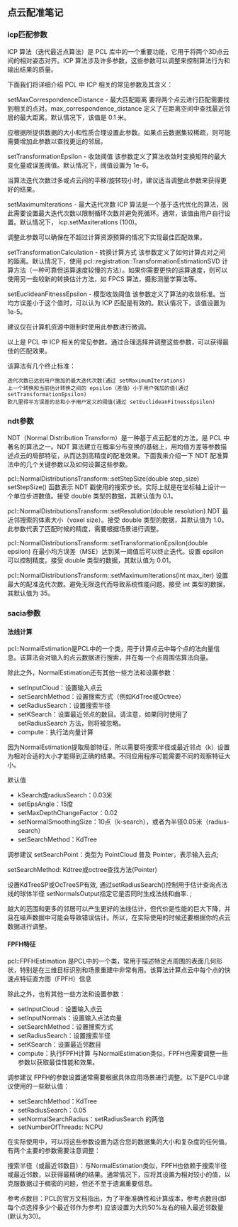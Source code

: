 ## 点云配准笔记

### icp匹配参数

ICP 算法（迭代最近点算法）是 PCL 库中的一个重要功能，它用于将两个3D点云间的相对姿态对齐。ICP 算法涉及许多参数，这些参数可以调整来控制算法行为和输出结果的质量。

下面我们将详细介绍 PCL 中 ICP 相关的常见参数及其含义：


setMaxCorrespondenceDistance - 最大匹配距离
要将两个点云进行匹配需要找到相关的点对。max_correspondence_distance 定义了在距离空间中查找最近邻居的最大距离。默认情况下，该值是 0.1 米。

应根据所提供数据的大小和性质合理设置此参数。如果点云数据集较稀疏，则可能需要增加此参数以查找更远的邻居。

setTransformationEpsilon - 收敛阈值
该参数定义了算法收敛时变换矩阵的最大变化量或误差阈值。默认情况下，阈值设置为 1e-6。

当算法迭代次数过多或点云间的平移/旋转较小时，建议适当调整此参数来获得更好的结果。

setMaximumIterations - 最大迭代次数
ICP 算法是一个基于迭代优化的算法，因此需要设置最大迭代次数以限制循环次数并避免死循环。通常，该值由用户自行设置。默认情况下， icp.setMaxiterations (100)。

调整此参数可以确保在不超过计算资源预算的情况下实现最佳匹配效果。

setTransformationCalculation - 转换计算方式
该参数定义了如何计算点对之间的距离。默认情况下，使用 pcl::registration::TransformationEstimationSVD 计算方法（一种可靠但运算速度较慢的方法）。如果你需要更快的运算速度，则可以使用另一些较新的转换估计方法，如 FPCS 算法，摄影测量学算法等。

setEuclideanFitnessEpsilon - 模型收敛阈值
该参数定义了算法的收敛标准。当均方误差小于这个值时，可以认为 ICP 匹配是有效的。默认情况下，该值设置为 1e-5。

建议仅在计算机资源中限制时使用此参数进行微调。

以上是 PCL 中 ICP 相关的常见参数。通过合理选择并调整这些参数，可以获得最佳的匹配效果。


该算法有几个终止标准：

    迭代次数已达到用户施加的最大迭代次数(通过 setMaximumIterations)
    上一个转换和当前估计转换之间的 epsilon（差值）小于用户强加的值(通过 setTransformationEpsilon)
    欧几里得平方误差的总和小于用户定义的阈值(通过 setEuclideanFitnessEpsilon)


### ndt参数
NDT（Normal Distribution Transform）是一种基于点云配准的方法，是 PCL 中著名的算法之一。NDT 算法建立在概率分布变换的基础上，用均值方差等参数描述点云的局部特征，从而达到高精度的配准效果。下面我来介绍一下 NDT 配准算法中的几个关键参数以及如何设置这些参数。

pcl::NormalDistributionsTransform::setStepSize(double step_size)
setStepSize() 函数表示 NDT 戳使用的搜索步长。实际上就是在坐标轴上设计一个单位步进数值。接受 double 类型的数据，其默认值为 0.1。


pcl::NormalDistributionsTransform::setResolution(double resolution)
NDT 最近邻搜索的体素大小（voxel size）。接受 double 类型的数据，其默认值为 1.0。此参数代表了匹配时候的精度，需要根据场景进行调整。


pcl::NormalDistributionsTransform::setTransformationEpsilon(double epsilon)
在最小均方误差（MSE）达到某一阈值后可以终止迭代。设置 epsilon 可以控制精度。接受 double 类型的数据，其默认值为 0.01。


pcl::NormalDistributionsTransform::setMaximumIterations(int max_iter)
设置最大的配准迭代次数。避免无限迭代而导致系统性能问题。接受 int 类型的数据，其默认值为 35。


### sacia参数

#### 法线计算
pcl::NormalEstimation是PCL中的一个类，用于计算点云中每个点的法向量信息。该算法会对输入的点云数据进行搜索，并在每一个点周围估算法向量。

除此之外，NormalEstimation还有其他一些方法和设置参数：

* setInputCloud：设置输入点云
* setSearchMethod：设置搜索方式（例如KdTree或Octree）
* setRadiusSearch：设置搜索半径
* setKSearch：设置最近邻点的数目。请注意，如果同时使用了 setRadiusSearch 方法，则将被忽略。
* compute：执行法向量计算

因为NormalEstimation提取局部特征，所以需要将搜索半径或最近邻点（k）设置为相对合适的大小才能得到正确的结果。不同应用程序可能需要不同的观察特征大小。

默认值
* kSearch或radiusSearch：0.03米
* setEpsAngle：15度
* setMaxDepthChangeFactor：0.02
* setNormalSmoothingSize：10点（k-search），或者为半径0.05米（radius-search）
* setSearchMethod：KdTree

调参建议
setSearchPoint：类型为 PointCloud<PointXYZ> 普及 Pointer，表示输入云点;

setSearchMethod: Kdtree或octree查找方法(Pointer)

设置KdTreeSP或OcTreeSP有效, 通过setRadiusSearch()控制用于估计查询点法线的球体半径
setNormalsOutput指定它是否同时生成法线和曲率. ;

越大的范围和更多的邻居可以产生更好的法线估计，但代价是性能的巨大下降，并且在噪声数据中可能会导致错误估计。所以，在实际使用的时候还要根据你的点云数据进行调整。

#### FPFH特征
pcl::FPFHEstimation 是PCL中的一个类，常用于描述特定点周围的表面几何形状，特别是在三维目标识别和场景重建中非常有用。该算法计算点云中每个点的快速点特征直方图（FPFH）信息

除此之外，也有其他一些方法和设置参数：

* setInputCloud：设置输入点云
* setInputNormals：设置输入点法向量
* setSearchMethod：设置搜索方式
* setRadiusSearch：设置搜索半径
* setKSearch：设置最近邻数目
* compute：执行FPFH计算
与NormalEstimation类似，FPFH也需要调整一些参数以获取最佳性能和效果。

调参建议
FPFH的参数设置通常需要根据具体应用场景进行调整。以下是PCL中建议使用的一些默认值：

* setSearchMethod：KdTree
* setRadiusSearch：0.05
* setNormalSearchRadius：setRadiusSearch 的两倍
* setNumberOfThreads: NCPU

在实际使用中，可以将这些参数设置为适合您的数据集的大小和复杂度的任何值。有两个主要的参数需要注意调整：

搜索半径（或最近邻数目）：与NormalEstimation类似，FPFH也依赖于搜索半径或最近邻数，以获得最精确的结果。通常情况下，应将其设置为相对较小的值，以克服数据过于稠密的问题，但还不至于遗漏重要信息。

参考点数目：PCL的官方文档指出，为了平衡准确性和计算成本，参考点数目(即每个点选择多少个最近邻作为参考) 应该设置为大约50%左右的输入最近邻数量(默认为30)。
